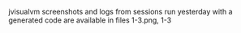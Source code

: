 jvisualvm screenshots and logs from sessions run yesterday with a generated code are available in files 1-3.png, 1-3